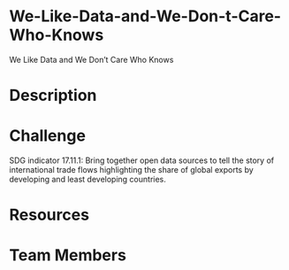# We-Like-Data-and-We-Don-t-Care-Who-Knows
We Like Data and We Don’t Care Who Knows

# Description



# Challenge
SDG indicator 17.11.1: Bring together open data sources to tell the story of international trade flows highlighting the share of global exports by developing and least developing countries.

# Resources

# Team Members
